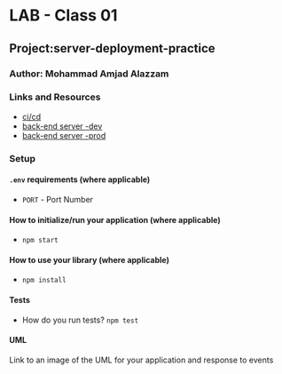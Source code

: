 # LAB - Class 01

## Project:server-deployment-practice

### Author: Mohammad Amjad Alazzam

### Links and Resources

- [ci/cd](https://github.com/MohdAzzam/server-deployment-practice/actions)
- [back-end server -dev](https://azzam-server-deploy-dev.herokuapp.com/)
- [back-end server -prod](https://azzam-server-deploy-prod.herokuapp.com/)


### Setup

#### `.env` requirements (where applicable)

- `PORT` - Port Number

#### How to initialize/run your application (where applicable)

- `npm start`

#### How to use your library (where applicable)

- `npm install `

#### Tests

- How do you run tests? `npm test`


#### UML

Link to an image of the UML for your application and response to events